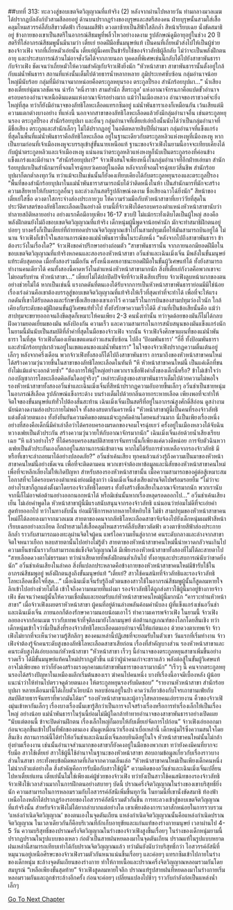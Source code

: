 ##บทที่ 313: ทะลวงสู่ขอบเขตจิตวิญญาณที่แท้จริง (2)
หลังจากผ่านไปหลายวัน
ท่ามกลางมวลเมฆได้ปรากฏบัลลังก์บัวสามสีลอยอยู่ ด้านบนปรากฏร่างของบุรุษและสตรีสองคน
ฝ่ายบุรุษนั้นสวมใส่เสื้อคลุมไหมสวรรค์ลี้ลับสีขาวตัดฟ้า เรือนผมสีฟ้า ดวงตาซ้ายเป็นสีฟ้าใสลึกล้ำ สีหน้าเรียบเฉย นั่งขัดสมาธิอยู่
ข้างกายของเขาเป็นสตรีในอาภรณ์สีชมพูที่พลิ้วไหวอย่างงดงาม รูปลักษณ์ดูมีอายุอยู่ในช่วง 20 ปี
สตรีที่ใส่อาภรณ์สีชมพูนั้นมีนามว่า เตี๋ยเย่ ยอดฝีมือขั้นมนุษย์แท้ เป็นคนที่เถี่ยหมัวส่งไปให้เป็นผู้ช่วยของจ้าวเฟิง
จากที่เถี่ยหมัวเอ่ยนั้น เตี๋ยเย่ผู้นี้เคยเป็นข้ารับใช้ของจ้าวลัทธิผู้ลึกลับ ไม่ว่าจะเป็นพลังฝึกตน อายุ และประสบการณ์ล้วนไม่อาจชั่งวัดได้จากภายนอก
บุคคลที่พิเศษเช่นนี้กลับได้ไปยังสาขาพันธารากับจ้าวเฟิง ชัดเจนว่าเถี่ยหมัวให้ความสำคัญกับจ้าวเฟิงยิ่งนัก
“หัวหน้าสาขา สาขาพันธารานั้นตั้งอยู่ใกล้กับแม่น้ำพันธารา สถานที่แห่งนั้นเต็มไปด้วยธารน้ำหลากหลาย ภูมิประเทศซับซ้อน กลุ่มอำนาจน้อยใหญ่มีนับร้อย กลุ่มที่มีอำนาจมากหน่อยคือตระกูลหยุนรอง ตระกูลปี้รอง สำนักร้อยบุปผา...”
น้ำเสียงของเตี๋ยเย่นุ่มนวลชัดเจน น่ารัก
‘หนึ่งราชา สามสำนัก สี่ตระกูล’ แห่งอาณาจักรนภาคือแปดขั้วอำนาจ ครอบครองอำนาจเหนือดินแดนแห่งอาณาจักรอย่างมาก
แม้ว่าในเมืองหลวง อำนาจของราชวงศ์จะยิ่งใหญ่ที่สุด ทว่าก็ยังมีอำนาจของลัทธิโลหะเลือดแทรกซึมอยู่
แม่น้ำพันธาราเองก็เหมือนกัน เว้นเสียแต่มีความแตกต่างบางอย่าง
ที่แห่งนี้ นอกจากสาขาของลัทธิโลหะเลือดแล้วยังมีกลุ่มอำนาจอื่น เช่นตระกูลหยุนรอง ตระกูลปี้รอง สำนักร้อยบุปผา และอื่นๆ
กลุ่มอำนาจที่เตี๋ยเย่เอ่ยถึงนั้นนับได้ว่าเป็นกลุ่มอำนาจที่มีชื่อเสียง ตระกูลและสำนักเล็กๆ ไม่ได้ปรากฏอยู่
ในอดีตหลายสิบปีที่ผ่านมา กลุ่มอำนาจที่แข็งแกร่งที่สุดในพื้นที่แม่น้ำพันธาราคือลัทธิโลหะเลือด อยู่ในฐานะเดียวกับตระกูลหลิวแห่งหงหูที่เมืองหงหู
หากเป็นยามก่อนที่เจ้าเมืองหงหูจะบรรลุเข้าสู่ขั้นนายเหนือแท้ ฐานะของจ้าวเฟิงในยามนี้อาจจะเทียบเคียงได้กับผู้นำตระกูลหลิวและเจ้าเมืองหงหู แน่นอนว่าตระกูลหลิวแห่งหงหูก็นับเป็นตระกูลรองที่ค่อนข้างแข็งแกร่งและมีอำนาจ
“สำนักร้อยบุปผา?”
จ้าวเฟิงสนใจเพียงหนึ่งในกลุ่มอำนาจที่อีกฝ่ายเอ่ยมา
สำนักร้อยบุปผาเป็นสำนักมารที่จอมโจรฉุ่ยเยว่เคยอยู่ในอดีต
หลังจากที่จอมโจรฉุ่ยเยว่สิ้นชีพ สำนักร้อยบุปผาก็ตกต่ำลงทุกวัน ทว่าแม้จะเป็นเช่นนั้นก็ยังคงเทียบเคียงได้กับตระกูลหยุนรองและตระกูลปี้รอง
“พื้นที่ของสำนักร้อยบุปผาในแม่น้ำพันธาราสามารถนับได้ว่าติดหนึ่งในห้า เป็นสำนักมารที่มักจะสร้างความเสียหายให้กับตระกูลอื่นๆ และล่วงเกินสตรีรูปลักษณ์งดงาม ชื่อเสียงฉาวโฉ่ยิ่งนัก”
สีหน้าของเตี๋ยเย่ใสซื่อ ดวงตาใสกระจ่างส่องประกายวูบ ให้ความร่วมมือกับหัวหน้าสาขาที่เยาว์วัยที่สุดในประวัติศาสตร์ของลัทธิโลหะเลือดเป็นอย่างดี
ยามนี้ที่จ้าวเฟิงได้ครอบครองตำแหน่งหัวหน้าสาขานับว่าทำลายสถิติหลายอย่าง
อย่างแรกคือมีอายุเพียง 16-17 ขวบปี ไม่แม้กระทั่งเติบโตเป็นผู้ใหญ่ สองคือพลังฝึกตนยังไม่ถึงขอบเขตจิตวิญญาณที่แท้จริง
เด็กหนุ่มผู้นี้พูดจาน้อยคำนัก มักจะทำสมาธิฝึกตนอยู่บ่อยๆ
บางครั้งก็เป็นเตี๋ยเย่ที่ถ่ายทอดปราณจิตวิญญาณเข้าไปในสามปทุมเผื่อให้มันสามารถบินอยู่ได้
ไม่นาน จ้าวเฟิงก็เข้าใจในสถานการณ์ของแม่น้ำพันธาราขึ้นในระดับหนึ่ง
“หลังจากไปถึงสาขาพันธารา ข้าต้องระวังในเรื่องใด?”
จ้าวเฟิงขอคำปรึกษาอย่างถ่อมตัว
“สาขาพันธารานั้น จากภายนอกมียอดฝีมือในขอบเขตจิตวิญญาณที่แท้จริงหกคนและสองรองหัวหน้าสาขา อวิ๋นช่าและเฉินเมิ่งเจิ่น มีพลังในขั้นมนุษย์แท้ระดับสุดยอด เมื่อทั้งสองร่วมมือกัน ครั้งหนึ่งเคยเอาชนะยอดฝีมือในขั้นผู้วิเศษแท้ได้ ทั้งยังสามารถทำงานคนเดียวได้ คนทั้งสองนี้คาดหวังในตำแหน่งหัวหน้าสาขามากนัก สิ่งที่เตี๋ยเย่กังวลคือพวกเขาจะไม่ยอมรับท่าน หัวหน้าสาขา...”
เตี๋ยเย่ไม่ได้ปกปิดปัจจัยที่จ้าวเฟิงเสียเปรียบ
จ้าวเฟิงลูบหน้าผากของตนอย่างช่วยไม่ได้ หากเป็นเช่นนี้ แรงกดดันที่ตนเองได้รับจากการเป็นหัวหน้าสาขาพันธาราย่อมมีมิใช่น้อย
เรื่องเร่งด่วนคือเขาต้องบรรลุสู่ขอบเขตจิตวิญญาณที่แท้จริงให้เร็วที่สุดเท่าที่จะทำได้ เพื่อที่จะให้แรงกดดันที่เขาได้รับลดลงและรักษาชื่อเสียงของเขาเอาไว้
ความเร็วในการบินของสามปทุมว่องไวนัก ใกล้เคียงกับระดับของผู้ฝึกตนขั้นผู้วิเศษแท้ทั่วไป ทั้งยังรักษาความเร็วได้ดี
ส่วนที่เป็นข้อเสียนั้นคือ แม้ว่าสาปทุมจะขยายออกจนถึงขีดสุดก็เหมาะให้คนเพียง 2-3 คนนั่งเท่านั้น
ทว่าจุดด้อยของมันก็ไม่ได้กลบฝังความยอดเยี่ยมของมัน พลังป้องกัน ความเร็ว และความสามารถในการสนับสนุนของมันแข็งแกร่งนัก ในยามนี้มันนับเป็นสมบัติที่ล้ำค่าที่สุดในมือของจ้าวเฟิง
จากนั้น
จ้าวเฟิงจึงศึกษาแผนที่ของแม่น้ำพันธารา
ในที่สุด จ้าวเฟิงก็มองเห็นเขตแดนอ่าวแสนซับซ้อน ไปถึง ‘ป้อมพันธารา’
“ฮี่ฮี่ ทั้งป้อมพันธาราและสำนักร้อยบุปผาล้วนอยู่ในเขตแดนของแม่น้ำพันธารา”
ในใจของจ้าวเฟิงปรากฏความตื่นเต้นอยู่เล็กๆ
หลังจากครึ่งเดือน
พวกจ้าวเฟิงทั้งสองก็ได้ไปถึงสาขาพันธารา
การมาถึงของหัวหน้าสาขาคนใหม่ได้สร้างความวุ่นวายขึ้นในสาขาของลัทธิโลหะเลือดในทันที
“หึ หัวหน้าสาขาคนใหม่นี้ เป็นแค่เด็กที่ขนยังไม่แม้แต่จะงอกด้วยซ้ำ”
“ต้องการให้ผู้ใหญ่อย่างพวกเราเชื่อฟังคำสั่งของเด็กนี่หรือ? ข้าไม่เข้าใจว่ากองบัญชาการโลหะเลือดคิดอันใดอยู่จริงๆ”
เหล่าระดับสูงของสาขาพันธาราเต็มไปด้วยความไม่พอใจ
รองหัวหน้าสาขาทั้งสองอวิ๋นช่าและเฉินเมิ่งเจิ่นที่สีหน้าปรากฏความอับอายขึ้นเล็กๆ
อวิ๋นช่าเป็นชายหนุ่มในอาภรณ์สีเลือด รูปลักษณ์แข็งกระด้าง บนร่างเต็มไปด้วยกลิ่นอายกระหายเลือด เพียงพอที่จะทำให้จิตใจของขั้นมนุษย์แท้ทั่วไปต้องสั่นสะท้าน
เฉินเมิ่งเจิ่นเป็นสตรีที่อยู่ในอาภรณ์สูงศักดิ์สีอ่อน ดูสง่างาม นัยน์ตางดงามส่องประกายไม่พอใจ
ทั้งสองสบตากันคราหนึ่ง
“หัวหน้าสาขาผู้นี้เป็นคนที่รองจ้าวลัทธิแต่งตั้งด้วยตนเอง ทั้งยังยืนยันความคิดของตนแม้จะถูกคัดค้านโดยคนส่วนมาก นี่เป็นเพียงเรื่องหนึ่ง อย่างที่สองคือเด็กนี่มีคำเล่าลือว่าได้ครอบครองมรดกของจอมโจรฉุ่ยเยว่ ครั้งอยู่ในเมืองหลวงได้จับฉินหวางเฟยเป็นตัวประกัน สร้างความวุ่นวายให้กับอาณาจักรมากนัก”
เฉินเมิ่งเจิ่นเอ่ยด้วยน้ำเสียงเรียบเฉย
“หึ แล้วอย่างไร? ที่ได้ครอบครองสมบัติสายธารจันทรานั้นก็เพียงแค่ดวงดีหน่อย การจับตัวฉินหวางเฟยเป็นตัวประกันเองก็ตกอยู่ในสถานการณ์เข้าตาจน หากไม่ได้รับการช่วยเหลือจากรองจ้าวลัทธิ มีหรือที่เขาจะล่าถอยมาได้อย่างปลอดภัย?”
อวิ๋นช่าเค้นเสียง
ทุกคนล้วนล่วงรู้ถึงความเป็นมาของหัวหน้าสาขาคนใหม่นี้อย่างชัดเจน
เพื่อที่จะติดตามคน พวกเขาจำต้องหาข้อมูลและนิสัยของหัวหน้าสาขาคนใหม่เพื่อที่จะหลีกเลี่ยงไม่ให้เกิดปัญหา
สำหรับสองรองหัวหน้าสาขานั้น เมื่อความสามารถของคู่ต่อสู้เหมาะสม โอกาสที่จะได้ครอบครองตำแหน่งย่อมมีสูงกว่า
เฉินเมิ่งเจิ่นส่งเสียงผ่านจิตไปพร้อมรอยยิ้ม “ไม่ว่าจะอย่างไรเขาก็ถูกแต่งตั้งมาโดยรองจ้าวลัทธิโดยตรง ทั้งยังสร้างชื่อเสียงในอาณาจักรมากนัก พวกเรานับจากนี้ก็ไม่อาจต่อต้านอย่างออกนอกหน้าได้ หรือมิเช่นนั้นหากเรื่องหลุดรอดออกไป...”
อวิ๋นช่าเค้นเสียงเย็น ไม่เอ่ยคำพูดใด
หัวหน้าสาขาผู้นี้มีแรงสนับสนุนจากรองจ้าวลัทธิ แน่นอนว่าย่อมไม่ดีที่จะเอ่ยคำสุดท้ายออกไป
ทว่าในทางลับนั้น ย่อมมีวิธีการหลากหลายให้หยิบใช้
ไม่ช้า สามปทุมของหัวหน้าสาขาคนใหม่ก็ได้ลอยลงมาจากมวลเมฆ
สายตาของคนจากลัทธิโลหะเลือดสาขาจับจ้องไปยังเด็กหนุ่มผมฟ้าสีหน้าเรียบเฉยอย่างละเอียด อีกฝ่ายสวมใส่เสื้อคลุมไหมสวรรค์ลี้ลับสีขาวตัดฟ้า ดวงตาซ้ายสีฟ้าส่องประกายลึกล้ำ ราวกับสามารถมองทะลุผ่านจิตใจผู้คน แพร่ไอความเย็นสู่อากาศ
คนระดับกลางและล่างจากสาขาจิตใจหนาวเยือก หลบสายตานั้นไปอย่างไม่รู้ตัว
สายตาของหัวหน้าสาขาคนใหม่นี้น่าหวาดกลัวจนเกินไป ความเย็นชานั้นราวกับสามารถแช่แข็งจิตวิญญาณได้
มีเพียงรองหัวหน้าสาขาทั้งสองที่ไม่ได้ละสายตาไป
“สายเลือดดวงตาไม่ธรรมดา ทว่าน่าเสียดายที่พลังฝึกตนต่ำเกินไป ทั้งอายุและประสบการณ์นับว่าขาดยิ่งนัก”
อวิ๋นช่าเค้นเสียงในลำคอ
สิ่งที่แปลกประหลาดคือข้างกายของหัวหน้าสาขาคนใหม่มีข้ารับใช้ในอาภรณ์สีชมพูอยู่ พลังฝึกตนสูงถึงขั้นมนุษย์แท้
“เตี๋ยเย่? สาวใช้คนสนิทที่จ้าวลัทธิและรองจ้าวลัทธิโลหะเลือดเชื่อใจที่สุด...”
เมื่อเฉินเมิ่งเจิ่นรับรู้ถึงตัวตนของสาวใช้ในอาภรณ์สีชมพูผู้นั้นก็สูดลมหายใจลึกเข้าไปอย่างช่วยไม่ได้ เข้าใจถึงความหมายที่แฝงมา
รองจ้าวลัทธิได้ถูกส่งสาวใช้ผู้นี้มาอยู่ข้างกายจ้าวเฟิง ชัดเจนว่าคนผู้นั้นให้ความเชื่อมั่นและยอมรับแก่หัวหน้าสาขาคนใหม่ผู้นี้มากนัก
“คารวะท่านหัวหน้าสาขา”
เมื่อจ้าวเฟิงเผยตราหัวหน้าสาขา ผู้คนที่อยู่ด้านล่างพลันค้อมคำนับลง
ผู้ที่แข็งแกร่งเช่นอวิ๋นช่าและเฉินเมิ่งเจิ่น ภายนอกก็ต้องรักษาความนอบน้อมเอาไว้ ทำความเคารพจ้าวเฟิง
ในยามนี้ จ้าวเฟิงลอยลงจากก้อนเมฆ ราวกับเทพเจ้าที่จุติลงมายังโลกมนุษย์ ต่อต้านกฎเกณฑ์ของโลกโดยสิ้นเชิง
ทว่าเด็กหนุ่มเข้าใจว่านี่เป็นสิ่งที่รองจ้าวลัทธิโลหะเลือดมอบอำนาจนี้ให้แก่ตนเอง ด้วยดวงตาเทพเจ้า จ้าวเฟิงไม่ยากที่จะเห็นว่าความรู้สึกลึกๆ ของคนเหล่านี้ปฏิเสธที่จะยอมรับในตัวเขา
วันแรกที่เริ่มทำงาน จ้าวเฟิงจำต้องรู้จักคนระดับสูงของลัทธิโลหะเลือดสาขาเสียก่อน
เรื่องที่สำคัญบางส่วน รองหัวหน้าสาขาและคนระดับสูงได้เอ่ยบอกแก่หัวหน้าสาขา
“หัวหน้าสาขา เร็วๆ นี้อำนาจของตระกูลหยุนสาขาเพิ่มขึ้นอย่างรวดเร็ว ได้มีขั้นมนุษย์แท้คนใหม่ปรากฏตัวขึ้น แม้ว่าผู้นำคนเก่าจะชราแล้ว พลังต่อสู้ในขั้นผู้วิเศษแท้อาจไม่เพียงพอ ทว่าก็ยังคงสร้างแรงคุกคามแก่สาขาพันธาราของเรามากนัก”
“เร็วๆ นี้ คนจากตระกูลหยุนรองได้สร้างปัญหาในเหมืองผลึกเริ่มต้นของเรา ฆ่าคนไปคนหนึ่ง บางทีเรื่องนี้อาจมีเบื้องหลัง ผู้น้อยแนะนำว่าให้ท่านไปตรวจดูด้วยตนเอง ให้ตระกูลหยุนรองรับผิดชอบ”
“รายงานหัวหน้าสาขา สำนักร้อยบุปผา หลายเดือนมานี้ได้เก็บตัวเงียบนัก หลบซ่อนอยู่ในป่า คาดว่าเกี่ยวข้องกับโจรเถาชานเฟ่ยกับสมบัติสายธารจันทราที่พวกมันได้มา”
รองหัวหน้าสาขาและผู้อาวุโสหลายคนเอ่ยรายงาน
คิ้วของจ้าวเฟิงมุ่นเข้าหากันเล็กๆ เรื่องบางเรื่องนั้นเขารู้สึกว่าเป็นการจงใจสร้างเรื่องหรือการทำเรื่องเล็กให้เป็นเรื่องใหญ่
อย่างน้อย แม่น้ำพันธาราในรุ่นนี้ย่อมไม่มีผู้ใดกล้าท้าทายอำนาจของสาขาพันธาราอย่างเปิดเผย
“นับแต่ตอนนี้ ข้าจะปิดด่านฝึกตน เรื่องเล็กใหญ่ก็มอบให้กับเตี๋ยเย่จัดการไปก่อน”
จ้าวเฟิงเอ่ยออกมาก่อนจะลุกขึ้นเข้าไปในที่พักของตนเอง
มันดูเหมือนว่าเรื่องน่าเบื่อเหล่านี้ เด็กหนุ่มไร้ซึ่งความสนใจโดยสิ้นเชิง
สถานการณ์นี้ได้ทำให้อวิ๋นช่าและเฉินเมิ่งเจิ่นลอบยินดีอยู่ในใจ
หัวหน้าสาขาคนใหม่นั้นไม่กล้ายุ่งย่ามเรื่องงาน เช่นนั้นอำนาจส่วนมากของสาขาก็ยังคงอยู่ในมือของพวกเขา
ทว่ายังคงมีคนที่ยากจะรับมือ สาวใช้เตี๋ยเย่
สาวใช้ผู้นี้ใช้อำนาจในฐานะของหัวหน้าสาขา สอบถามข้อมูลเกี่ยวกับเรื่องราวบางส่วนในสาขา กระทั่งพบข้อผิดพลาดที่เกิดจากความเลิ่นเล่อ
“หัวหน้าสาขาคนใหม่เป็นเพียงเด็กคนหนึ่ง ไม่น่ากลัวแต่อย่างใด สิ่งสำคัญคือการรับมือกับสาวใช้ผู้นี้”
ความคิดของอวิ๋นช่าและเฉินเมิ่งเจิ่นเปลี่ยนไปหาเตี๋ยเย่แทน
เตี่ยเย่นั้นไม่ใช่เพียงแค่ผู้ช่วยของจ้าวเฟิง ทว่ายังเป็นสาวใช้คนสนิทของรองจ้าวลัทธิ
จ้าวเฟิงใช้เวลาส่วนมากในการฝึกตนอย่างสบายๆ
บัดนี้ ปราณครึ่งจิตวิญญาณในร่างของเขาบริสุทธิ์ยิ่งนัก ความสามารถในการหลอมรวมกับไอสวรรค์อัสนีเพิ่มขึ้นทุกวัน
ในยามนี้ที่เขานั่งขัดสมาธิ ท้องฟ้าเหนือโถงหลักได้ปรากฏร่องรอยของไอสวรรค์อัสนีรวมตัวกันขึ้น
การทะลวงเข้าสู่ขอบเขตจิตวิญญาณที่แท้จริงนั้น สำหรับจ้าวเฟิงไม่ได้ยากลำบากแต่อย่างใด
เขาเพียงต้องการเวลาสักหน่อยในการรวบรวม ‘แหล่งกำเนิดจิตวิญญาณ’ ของตนเองในจุดตันเถียน
แหล่งกำเนิดจิตวิญญาณนั้นคือแหล่งกำเนิดปราณจิตวิญญาณ ในเวลาเดียวกันก็คือบริเวณที่กักเก็บอายุขัยและแก่นแท้ของร่างกายมนุษย์
เวลาผ่านไป 4-5 วัน
ความบริสุทธิ์ของปราณครึ่งจิตวิญญาณในร่างของจ้าวเฟิงสูงขึ้นเรื่อยๆ ในร่างของเด็กหนุ่มยามนี้ปรากฏปราณในรูปแบบของเหลว ก่อตัวเป็นสายฝนหยดลงมาในจุดตันเถียน
ปราณแท้ในรูปแบบหยาดฝนเหล่านี้สามารถเทียบเท่าได้กับปราณจิตวิญญาณแล้ว ทว่ามันยังนับว่าบริสุทธิ์กว่า
ไอสวรรค์อัสนีที่หมุนวนอยู่เหนือศีรษะของจ้าวเฟิงรวมตัวกันหนาแน่นขึ้นเรื่อยๆ และค่อยๆ แทรกซึมเข้าไปภายในร่างของเด็กหนุ่ม ชะล้างจุดตันเถียนของร่างกาย ทำให้กายเนื้อและปราณครึ่งจิตวิญญาณหลอมรวมกันโดยสมบูรณ์
“เหลือเพียงขั้นสุดท้าย”
จ้าวเฟิงสูดลมหายใจลึก ปราณแท้รูปสายฝนที่หยดลงมาในร่างกายเริ่มหลอมรวมกันและถูกชำระล้างอีกครั้ง ก่อนจะค่อยๆ เปลี่ยนแปลงไปช้าๆ ราวกับกำลังก่อเป็นแหล่งน้ำเล็กๆ


[Go To Next Chapter]( ./93.md)